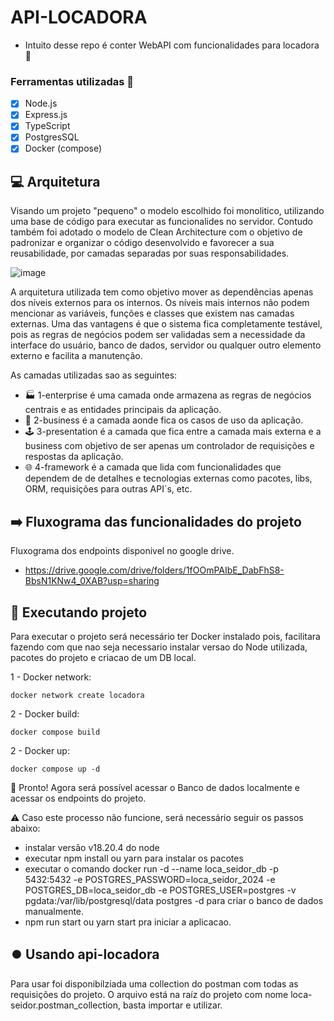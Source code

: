 # API-LOCADORA
* Intuito desse repo é conter WebAPI com funcionalidades para locadora 🚗

### Ferramentas utilizadas 🔨

- [x] Node.js
- [x] Express.js
- [x] TypeScript
- [x] PostgresSQL
- [x] Docker (compose)

## 💻 Arquitetura

Visando um projeto "pequeno" o modelo escolhido foi monolitico, utilizando uma base de código para executar as funcionalides no servidor.
Contudo também foi adotado o modelo de Clean Architecture com o objetivo de padronizar e organizar o código desenvolvido e
favorecer a sua reusabilidade, por camadas separadas por suas responsabilidades.

![image](https://blog.cleancoder.com/uncle-bob/images/2012-08-13-the-clean-architecture/CleanArchitecture.jpg)

A arquitetura utilizada tem como objetivo mover as dependências apenas dos níveis externos para os internos.
Os níveis mais internos não podem mencionar as variáveis, funções e classes que existem nas camadas externas.
Uma das vantagens é que o sistema fica completamente testável, pois as regras de negócios podem ser validadas sem a necessidade da interface do usuário, banco de dados, servidor ou qualquer outro elemento externo e facilita a manutenção.

As camadas utilizadas sao as seguintes:
 - 🏭 1-enterprise é uma camada onde armazena as regras de negócios centrais e as entidades principais da aplicação.
 - 💼 2-business é a camada aonde fica os casos de uso da aplicação.
 - 🕹 3-presentation é a camada que fica entre a camada mais externa e a business com objetivo de ser apenas um controlador de requisições e respostas da aplicação.
-  🌐 4-framework é a camada que lida com funcionalidades que dependem de de detalhes e tecnologias externas como pacotes, libs, ORM, requisições para outras API´s, etc.
## ➡️ Fluxograma das funcionalidades do projeto

Fluxograma dos endpoints disponivel no google drive.

 - https://drive.google.com/drive/folders/1fOOmPAIbE_DabFhS8-BbsN1KNw4_0XAB?usp=sharing

## 🚀 Executando projeto

Para executar o projeto será necessário ter Docker instalado pois, facilitara fazendo com que nao seja necessario instalar versao do Node utilizada, pacotes do projeto e criacao de um DB local.

1 - Docker network:

```
docker network create locadora
```

2 - Docker build:

```
docker compose build
```

2 - Docker up:

```
docker compose up -d
```

💯 Pronto! Agora será possível acessar o Banco de dados localmente e acessar os endpoints do projeto.

⚠️ Caso este processo não funcione, será necessário seguir os passos abaixo:

- instalar versão v18.20.4 do node
- executar npm install ou yarn para instalar os pacotes
- executar o comando docker run -d --name loca_seidor_db -p 5432:5432 -e POSTGRES_PASSWORD=loca_seidor_2024 -e POSTGRES_DB=loca_seidor_db -e POSTGRES_USER=postgres -v pgdata:/var/lib/postgresql/data postgres -d
  para criar o banco de dados manualmente.
- npm run start ou yarn start pra iniciar a aplicacao.

## ⏺️ Usando api-locadora

Para usar foi disponibilziada uma collection do postman com todas as requisições do projeto. O arquivo está na raíz do projeto com nome loca-seidor.postman_collection, basta importar e utilizar.




